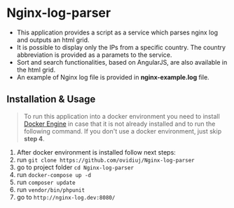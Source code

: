 # Nginx-log-parser

 * This application provides a script as a service which parses nginx log and outputs an html grid.
 * It is possible to display only the IPs from a specific country. The country abbreviation is provided as a paramets to the service.
 * Sort and search functionalities, based on AngularJS, are also available in the html grid.
 * An example of Nginx log file is provided in **nginx-example.log** file.
 

## Installation & Usage
  > To run this application into a docker environment you need to install [Docker Engine](https://docs.docker.com/engine/installation/) in case that it is not already installed and to run the following command. If you don't use a docker environment, just skip **step 4**.
  
  1. After docker environment is installed follow next steps:
  2. run ``` git clone https://github.com/ovidiuj/Nginx-log-parser ```
  3. go to project folder ``` cd Nginx-log-parser ```
  4. run ``` docker-compose up -d ```
  5. run ``` composer update ```
  6. run ``` vendor/bin/phpunit ```
  7. go to ``` http://nginx-log.dev:8080/ ```

